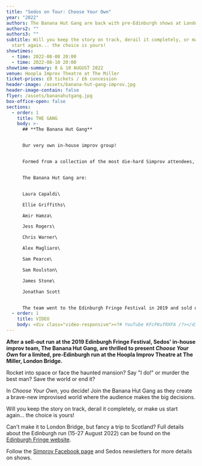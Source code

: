 ```yaml
---
title: "Sedos on Tour: Choose Your Own"
year: "2022"
authors: The Banana Hut Gang are back with pre-Edinburgh shows at London Bridge
authors2: ""
authors3: ""
subtitle: Will you keep the story on track, derail it completely, or make us
  start again... the choice is yours!
showtimes:
  - time: 2022-08-08 20:00
  - time: 2022-08-10 20:00
showtime-summary: 8 & 10 AUGUST 2022
venue: Hoopla Improv Theatre at The Miller
ticket-prices: £8 tickets / £6 concession
header-image: /assets/banana-hut-gang-improv.jpg
header-image-contain: false
flyer: /assets/bananahutgang.jpg
box-office-open: false
sections:
  - order: 1
    title: THE GANG
    body: >-
      ## **The Banana Hut Gang**


      Our very own in-house improv group!


      Formed from a collection of the most die-hard Simprov attendees, the group are there to design new shows and spread the improv love across London.


      The Banana Hut Gang are:


      Laura Capaldi\

      Ellie Griffiths\

      Amir Hamza\

      Jess Rogers\

      Chris Warner\

      Alex Magliaro\

      Sam Pearce\

      Sam Roulston\

      James Stone\

      Jonathan Scott


      The team went to the Edinburgh Fringe Festival in 2019 and sold out every show! They return to the Fringe in 2022.
  - order: 1
    title: VIDEO
    body: <div class="video-responsive"><?# YouTube KFcFKufRXFA /?></div>
---
```

**After a sell-out run at the 2019 Edinburgh Fringe Festival, Sedos' in-house improv team, The Banana Hut Gang, are thrilled to present *Choose Your Own* for a limited, pre-Edinburgh run at the Hoopla Improv Theatre at The Miller, London Bridge.**

Rocket into space or face the haunted mansion? Say "I do!" or murder the best man? Save the world or end it?

In *Choose Your Own*, you decide! Join the Banana Hut Gang as they create a brave-new improvised world where the audience makes the big decisions.

Will you keep the story on track, derail it completely, or make us start again... the choice is yours!

Can't make it to London Bridge, but fancy a trip to Scotland? Full details about the Edinburgh run (15-27 August 2022) can be found on the [Edinburgh Fringe website](https://tickets.edfringe.com/whats-on/choose-your-own).

Follow the [Simprov Facebook page](https://www.facebook.com/groups/176792046058352/) and Sedos newsletters for more details on shows.